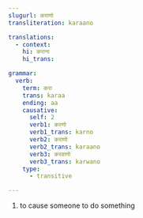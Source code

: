 ```yaml
---
slugurl: कराणो
transliteration: karaano

translations:
  - context:
    hi: कराना
    hi_trans:

grammar:
  verb:
    term: करा
    trans: karaa
    ending: aa
    causative:
      self: 2
      verb1: करणो
      verb1_trans: karno
      verb2: कराणो
      verb2_trans: karaano
      verb3: करवाणो
      verb3_trans: karwano
    type:
      - transitive

---
```


<word-pos pos="verb">

<word-meanings>

1. to cause someone to do something  

</word-meanings>

<verb-conj :grammar="grammar" ></verb-conj>

</word-pos>

